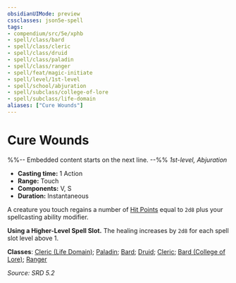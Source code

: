```yaml
---
obsidianUIMode: preview
cssclasses: json5e-spell
tags:
- compendium/src/5e/xphb
- spell/class/bard
- spell/class/cleric
- spell/class/druid
- spell/class/paladin
- spell/class/ranger
- spell/feat/magic-initiate
- spell/level/1st-level
- spell/school/abjuration
- spell/subclass/college-of-lore
- spell/subclass/life-domain
aliases: ["Cure Wounds"]
---
```

# Cure Wounds
%%-- Embedded content starts on the next line. --%%
*1st-level, Abjuration*  

- **Casting time:** 1 Action
- **Range:** Touch
- **Components:** V, S
- **Duration:** Instantaneous

A creature you touch regains a number of [Hit Points](rules/variant-rules/hit-points-xphb.md) equal to `2d8` plus your spellcasting ability modifier.

**Using a Higher-Level Spell Slot.** The healing increases by `2d8` for each spell slot level above 1.

**Classes**: [Cleric (Life Domain)](compendium/lists/list-spells-classes-cleric-xphb-life-domain-xphb.md "subclass=XPHB;class=XPHB"); [Paladin](compendium/lists/list-spells-classes-paladin.md); [Bard](compendium/lists/list-spells-classes-bard.md); [Druid](compendium/lists/list-spells-classes-druid.md); [Cleric](compendium/lists/list-spells-classes-cleric.md); [Bard (College of Lore)](compendium/lists/list-spells-classes-bard-xphb-college-of-lore-xphb.md "subclass=XPHB;class=XPHB"); [Ranger](compendium/lists/list-spells-classes-ranger.md)

*Source: SRD 5.2*